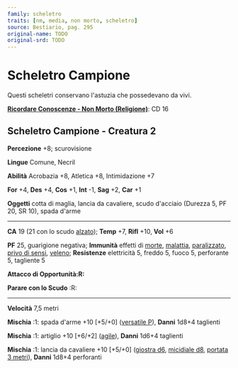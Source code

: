 ```yaml
---
family: scheletro
traits: [nm, media, non morto, scheletro]
source: Bestiario, pag. 295
original-name: TODO
original-srd: TODO
---
```


# Scheletro Campione

Questi scheletri conservano l'astuzia che possedevano da vivi.

**[Ricordare Conoscenze - Non Morto (Religione)](/azioni/ricordare-conoscenze)**:
CD 16

## Scheletro Campione - Creatura 2

**Percezione** +8; scurovisione

**Lingue** Comune, Necril

**Abilità** Acrobazia +8, Atletica +8, Intimidazione +7

**For** +4, **Des** +4, **Cos** +1, **Int** -1, **Sag** +2, **Car** +1

**Oggetti** cotta di maglia, lancia da cavaliere, scudo d'acciaio (Durezza 5, PF
20, SR 10), spada d'arme

---

**CA** 19 (21 con lo scudo [alzato](/azioni/alzare-lo-scudo)); **Temp** +7,
**Rifl** +10, **Vol** +6

**PF** 25, guarigione negativa; **Immunità** effetti di [morte](/tratti/morte),
[malattia](/tratti/malattia), [paralizzato](/condizioni/paralizzato),
[privo di sensi](/condizioni/privo-di-sensi), [veleno](/tratti/veleno);
**Resistenze** elettricità 5, freddo 5, fuoco 5, perforante 5, tagliente 5

**Attacco di Opportunità:R:**

**Parare con lo Scudo** :R:

---

**Velocità** 7,5 metri

**Mischia** :1: spada d'arme +10 \[+5/+0] ([versatile P](/tratti/versatile)),
**Danni** 1d8+4 taglienti

**Mischia** :1: artiglio +10 \[+6/+2] ([agile](/tratti/agile)), **Danni** 1d6+4
taglienti

**Mischia** :1: lancia da cavaliere +10 \[+5/+0] ([giostra d6](/tratti/giostra),
[micidiale d8](/tratti/micidiale), [portata 3 metri](/tratti/portata)),
**Danni** 1d8+4 perforanti
